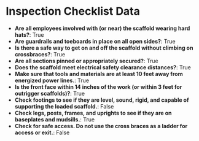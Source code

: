 # Inspection Checklist Data
- **Are all employees involved with (or near) the scaffold wearing hard hats?**: True
- **Are guardrails and toeboards in place on all open sides?**: True
- **Is there a safe way to get on and off the scaffold without climbing on crossbraces?**: True
- **Are all sections pinned or appropriately secured?**: True
- **Does the scaffold meet electrical safety clearance distances?**: True
- **Make sure that tools and materials are at least 10 feet away from energized power lines.**: True
- **Is the front face within 14 inches of the work (or within 3 feet for  outrigger scaffolds)?**: True
- **Check footings to see if they are level, sound, rigid, and capable of supporting the loaded scaffold.**: False
- **Check legs, posts, frames, and uprights to see if they are on baseplates and mudsills.**: True
- **Check for safe access. Do not use the cross braces as a ladder for access or exit.**: False
